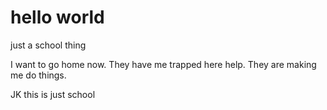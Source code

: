 # hello world
just a school thing


I want to go home now.
They have me trapped here help.
They are making me do things.






JK this is just school
